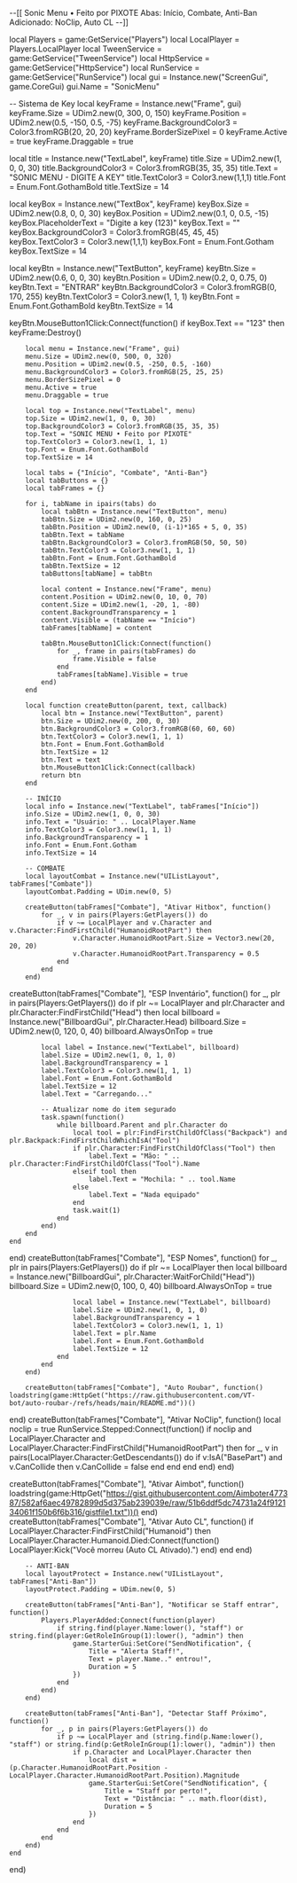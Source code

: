 --[[
    Sonic Menu • Feito por PIXOTE
    Abas: Início, Combate, Anti-Ban
    Adicionado: NoClip, Auto CL
--]]

local Players = game:GetService("Players")
local LocalPlayer = Players.LocalPlayer
local TweenService = game:GetService("TweenService")
local HttpService = game:GetService("HttpService")
local RunService = game:GetService("RunService")
local gui = Instance.new("ScreenGui", game.CoreGui)
gui.Name = "SonicMenu"

-- Sistema de Key
local keyFrame = Instance.new("Frame", gui)
keyFrame.Size = UDim2.new(0, 300, 0, 150)
keyFrame.Position = UDim2.new(0.5, -150, 0.5, -75)
keyFrame.BackgroundColor3 = Color3.fromRGB(20, 20, 20)
keyFrame.BorderSizePixel = 0
keyFrame.Active = true
keyFrame.Draggable = true

local title = Instance.new("TextLabel", keyFrame)
title.Size = UDim2.new(1, 0, 0, 30)
title.BackgroundColor3 = Color3.fromRGB(35, 35, 35)
title.Text = "SONIC MENU - DIGITE A KEY"
title.TextColor3 = Color3.new(1,1,1)
title.Font = Enum.Font.GothamBold
title.TextSize = 14

local keyBox = Instance.new("TextBox", keyFrame)
keyBox.Size = UDim2.new(0.8, 0, 0, 30)
keyBox.Position = UDim2.new(0.1, 0, 0.5, -15)
keyBox.PlaceholderText = "Digite a key (123)"
keyBox.Text = ""
keyBox.BackgroundColor3 = Color3.fromRGB(45, 45, 45)
keyBox.TextColor3 = Color3.new(1,1,1)
keyBox.Font = Enum.Font.Gotham
keyBox.TextSize = 14

local keyBtn = Instance.new("TextButton", keyFrame)
keyBtn.Size = UDim2.new(0.6, 0, 0, 30)
keyBtn.Position = UDim2.new(0.2, 0, 0.75, 0)
keyBtn.Text = "ENTRAR"
keyBtn.BackgroundColor3 = Color3.fromRGB(0, 170, 255)
keyBtn.TextColor3 = Color3.new(1, 1, 1)
keyBtn.Font = Enum.Font.GothamBold
keyBtn.TextSize = 14

keyBtn.MouseButton1Click:Connect(function()
    if keyBox.Text == "123" then
        keyFrame:Destroy()

        local menu = Instance.new("Frame", gui)
        menu.Size = UDim2.new(0, 500, 0, 320)
        menu.Position = UDim2.new(0.5, -250, 0.5, -160)
        menu.BackgroundColor3 = Color3.fromRGB(25, 25, 25)
        menu.BorderSizePixel = 0
        menu.Active = true
        menu.Draggable = true

        local top = Instance.new("TextLabel", menu)
        top.Size = UDim2.new(1, 0, 0, 30)
        top.BackgroundColor3 = Color3.fromRGB(35, 35, 35)
        top.Text = "SONIC MENU • Feito por PIXOTE"
        top.TextColor3 = Color3.new(1, 1, 1)
        top.Font = Enum.Font.GothamBold
        top.TextSize = 14

        local tabs = {"Início", "Combate", "Anti-Ban"}
        local tabButtons = {}
        local tabFrames = {}

        for i, tabName in ipairs(tabs) do
            local tabBtn = Instance.new("TextButton", menu)
            tabBtn.Size = UDim2.new(0, 160, 0, 25)
            tabBtn.Position = UDim2.new(0, (i-1)*165 + 5, 0, 35)
            tabBtn.Text = tabName
            tabBtn.BackgroundColor3 = Color3.fromRGB(50, 50, 50)
            tabBtn.TextColor3 = Color3.new(1, 1, 1)
            tabBtn.Font = Enum.Font.GothamBold
            tabBtn.TextSize = 12
            tabButtons[tabName] = tabBtn

            local content = Instance.new("Frame", menu)
            content.Position = UDim2.new(0, 10, 0, 70)
            content.Size = UDim2.new(1, -20, 1, -80)
            content.BackgroundTransparency = 1
            content.Visible = (tabName == "Início")
            tabFrames[tabName] = content

            tabBtn.MouseButton1Click:Connect(function()
                for _, frame in pairs(tabFrames) do
                    frame.Visible = false
                end
                tabFrames[tabName].Visible = true
            end)
        end

        local function createButton(parent, text, callback)
            local btn = Instance.new("TextButton", parent)
            btn.Size = UDim2.new(0, 200, 0, 30)
            btn.BackgroundColor3 = Color3.fromRGB(60, 60, 60)
            btn.TextColor3 = Color3.new(1, 1, 1)
            btn.Font = Enum.Font.GothamBold
            btn.TextSize = 12
            btn.Text = text
            btn.MouseButton1Click:Connect(callback)
            return btn
        end

        -- INÍCIO
        local info = Instance.new("TextLabel", tabFrames["Início"])
        info.Size = UDim2.new(1, 0, 0, 30)
        info.Text = "Usuário: " .. LocalPlayer.Name
        info.TextColor3 = Color3.new(1, 1, 1)
        info.BackgroundTransparency = 1
        info.Font = Enum.Font.Gotham
        info.TextSize = 14

        -- COMBATE
        local layoutCombat = Instance.new("UIListLayout", tabFrames["Combate"])
        layoutCombat.Padding = UDim.new(0, 5)

        createButton(tabFrames["Combate"], "Ativar Hitbox", function()
            for _, v in pairs(Players:GetPlayers()) do
                if v ~= LocalPlayer and v.Character and v.Character:FindFirstChild("HumanoidRootPart") then
                    v.Character.HumanoidRootPart.Size = Vector3.new(20, 20, 20)
                    v.Character.HumanoidRootPart.Transparency = 0.5
                end
            end
        end)

createButton(tabFrames["Combate"], "ESP Inventário", function()
    for _, plr in pairs(Players:GetPlayers()) do
        if plr ~= LocalPlayer and plr.Character and plr.Character:FindFirstChild("Head") then
            local billboard = Instance.new("BillboardGui", plr.Character.Head)
            billboard.Size = UDim2.new(0, 120, 0, 40)
            billboard.AlwaysOnTop = true

            local label = Instance.new("TextLabel", billboard)
            label.Size = UDim2.new(1, 0, 1, 0)
            label.BackgroundTransparency = 1
            label.TextColor3 = Color3.new(1, 1, 1)
            label.Font = Enum.Font.GothamBold
            label.TextSize = 12
            label.Text = "Carregando..."

            -- Atualizar nome do item segurado
            task.spawn(function()
                while billboard.Parent and plr.Character do
                    local tool = plr:FindFirstChildOfClass("Backpack") and plr.Backpack:FindFirstChildWhichIsA("Tool")
                    if plr.Character:FindFirstChildOfClass("Tool") then
                        label.Text = "Mão: " .. plr.Character:FindFirstChildOfClass("Tool").Name
                    elseif tool then
                        label.Text = "Mochila: " .. tool.Name
                    else
                        label.Text = "Nada equipado"
                    end
                    task.wait(1)
                end
            end)
        end
    end
end)
        createButton(tabFrames["Combate"], "ESP Nomes", function()
            for _, plr in pairs(Players:GetPlayers()) do
                if plr ~= LocalPlayer then
                    local billboard = Instance.new("BillboardGui", plr.Character:WaitForChild("Head"))
                    billboard.Size = UDim2.new(0, 100, 0, 40)
                    billboard.AlwaysOnTop = true

                    local label = Instance.new("TextLabel", billboard)
                    label.Size = UDim2.new(1, 0, 1, 0)
                    label.BackgroundTransparency = 1
                    label.TextColor3 = Color3.new(1, 1, 1)
                    label.Text = plr.Name
                    label.Font = Enum.Font.GothamBold
                    label.TextSize = 12
                end
            end
        end)

        createButton(tabFrames["Combate"], "Auto Roubar", function()
    loadstring(game:HttpGet("https://raw.githubusercontent.com/VT-bot/auto-roubar-/refs/heads/main/README.md"))()
end)
        createButton(tabFrames["Combate"], "Ativar NoClip", function()
            local noclip = true
            RunService.Stepped:Connect(function()
                if noclip and LocalPlayer.Character and LocalPlayer.Character:FindFirstChild("HumanoidRootPart") then
                    for _, v in pairs(LocalPlayer.Character:GetDescendants()) do
                        if v:IsA("BasePart") and v.CanCollide then
                            v.CanCollide = false
                        end
                    end
                end
            end)
        end)

createButton(tabFrames["Combate"], "Ativar Aimbot", function()
    loadstring(game:HttpGet("https://gist.githubusercontent.com/Aimboter477387/582af6aec49782899d5d375ab239039e/raw/51b6ddf5dc74731a24f912134061f150b6f6b316/gistfile1.txt"))()
end)
        createButton(tabFrames["Combate"], "Ativar Auto CL", function()
            if LocalPlayer.Character:FindFirstChild("Humanoid") then
                LocalPlayer.Character.Humanoid.Died:Connect(function()
                    LocalPlayer:Kick("Você morreu (Auto CL Ativado).")
                end)
            end
        end)

        -- ANTI-BAN
        local layoutProtect = Instance.new("UIListLayout", tabFrames["Anti-Ban"])
        layoutProtect.Padding = UDim.new(0, 5)

        createButton(tabFrames["Anti-Ban"], "Notificar se Staff entrar", function()
            Players.PlayerAdded:Connect(function(player)
                if string.find(player.Name:lower(), "staff") or string.find(player:GetRoleInGroup(1):lower(), "admin") then
                    game.StarterGui:SetCore("SendNotification", {
                        Title = "Alerta Staff!",
                        Text = player.Name.." entrou!",
                        Duration = 5
                    })
                end
            end)
        end)

        createButton(tabFrames["Anti-Ban"], "Detectar Staff Próximo", function()
            for _, p in pairs(Players:GetPlayers()) do
                if p ~= LocalPlayer and (string.find(p.Name:lower(), "staff") or string.find(p:GetRoleInGroup(1):lower(), "admin")) then
                    if p.Character and LocalPlayer.Character then
                        local dist = (p.Character.HumanoidRootPart.Position - LocalPlayer.Character.HumanoidRootPart.Position).Magnitude
                        game.StarterGui:SetCore("SendNotification", {
                            Title = "Staff por perto!",
                            Text = "Distância: " .. math.floor(dist),
                            Duration = 5
                        })
                    end
                end
            end
        end)
    end
end)
